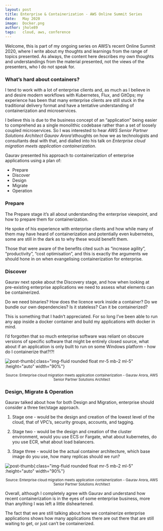 ```yaml
---
layout: post
title: Enterprise & Containerization - AWS Online Summit Series
date:   May 2020
image:  Docker.png
author: jhole89
tags:   cloud, aws, conference
---
```


Welcome, this is part of my ongoing series on AWS’s recent Online Summit 2020, 
where I write about my thoughts and learnings from the range of topics presented. 
As always, the content here describes my own thoughts and understandings from the material presented, 
not the views of the presenters, who I do not speak for.

### What’s hard about containers?

I tend to work with a lot of enterprise clients and, as much as I believe in and desire modern workflows with Kubernetes, Flux, and GitOps; my experience has been that many enterprise clients are still stuck in the traditional delivery format and have a tentative understanding of containerization and microservices.

I believe this is due to the business concept of an “application” being easier to comprehend as a single monolithic codebase rather than a set of loosely coupled microservices. So I was interested to hear *AWS Senior Partner Solutions Architect Gaurav Arora’s*thoughts on how we as technologists and consultants deal with that, and dialled into his talk on *Enterprise cloud migration meets application containerization*.

Gaurav presented his approach to containerization of enterprise applications using a plan of:

- Prepare
- Discover
- Design
- Migrate
- Operation

### Prepare

The Prepare stage it’s all about understanding the enterprise viewpoint, and how to prepare them for containerization.

He spoke of his experience with enterprise clients and how while many of them may have heard of containerization and potentially even kubernetes, some are still in the dark as to why these would benefit them.

Those that were aware of the benefits cited such as “increase agility”, “productivity”, “cost optimisation”, and this is exactly the arguments we should hone in on when evangelising containerization for enterprise.

### Discover

Gaurav next spoke about the Discovery stage, and how when looking at pre-existing enterprise applications we need to assess what elements can be containerized.

Do we need binaries? How does the licence work inside a container? Do we bundle our own dependencies? Is it stateless? Can it be containerized?

This is something that I hadn’t appreciated. For so long I’ve been able to run any app inside a docker container and build my applications with docker in mind.

I’d forgotten that so much enterprise software was reliant on obscure versions of specific software that might be entirely closed source, what about if an application is only built to run on some Windows platform - how do I containerize that?!?!

![post-thumb]({{site.baseurl}}/assets/images/blog/Docker.png){:class="img-fluid rounded float mr-5 mb-2 ml-5" :height="auto" width="90%"}
<center><sup>Source: Enterprise cloud migration meets application containerization - Gaurav Arora, AWS Senior Partner Solutions Architect</sup></center>

### Design, Migrate & Operation

Gaurav talked about how for both Design and Migration, enterprise should consider a three tier/stage approach.

1. Stage one - would be the design and creation of the lowest level of the cloud, that of VPC’s, security groups, accounts, and tagging.

2. Stage two - would be the design and creation of the cluster environment, would you use ECS or Fargate, what about kubernetes, do you use ECR, what about load balancers. 

3. Stage three - would be the actual container architecture, which base image do you use, how many replicas should we run?

![post-thumb]({{site.baseurl}}/assets/images/blog/Containers.png){:class="img-fluid rounded float mr-5 mb-2 ml-5" :height="auto" width="90%"}
<center><sup>Source: Enterprise cloud migration meets application containerization - Gaurav Arora, AWS Senior Partner Solutions Architect</sup></center>

Overall, although I completely agree with Gaurav and understand how recent containerization is in the eyes of some enterprise business, more than anything I was left a little disheartened.

The fact that we are still talking about how we containerize enterprise applications shows how many applications there are out there that are still waiting to get, or just can’t be containerized.

